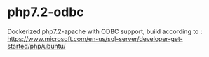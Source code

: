 # php7.2-odbc

Dockerized php7.2-apache with ODBC support, build according to : https://www.microsoft.com/en-us/sql-server/developer-get-started/php/ubuntu/